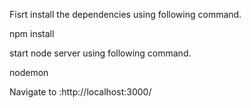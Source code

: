 Fisrt install the dependencies using following command. 

npm install 

start node server using following command.

nodemon

Navigate to :http://localhost:3000/




